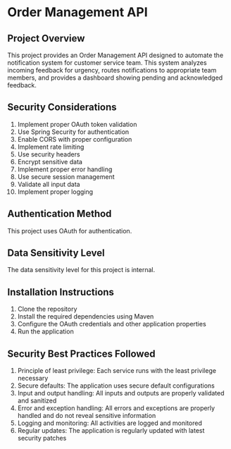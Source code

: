 # Order Management API

## Project Overview
This project provides an Order Management API designed to automate the notification system for customer service team. This system analyzes incoming feedback for urgency, routes notifications to appropriate team members, and provides a dashboard showing pending and acknowledged feedback.

## Security Considerations
1. Implement proper OAuth token validation
2. Use Spring Security for authentication
3. Enable CORS with proper configuration
4. Implement rate limiting
5. Use security headers
6. Encrypt sensitive data
7. Implement proper error handling
8. Use secure session management
9. Validate all input data
10. Implement proper logging

## Authentication Method
This project uses OAuth for authentication.

## Data Sensitivity Level
The data sensitivity level for this project is internal.

## Installation Instructions
1. Clone the repository
2. Install the required dependencies using Maven
3. Configure the OAuth credentials and other application properties
4. Run the application

## Security Best Practices Followed
1. Principle of least privilege: Each service runs with the least privilege necessary
2. Secure defaults: The application uses secure default configurations
3. Input and output handling: All inputs and outputs are properly validated and sanitized
4. Error and exception handling: All errors and exceptions are properly handled and do not reveal sensitive information
5. Logging and monitoring: All activities are logged and monitored
6. Regular updates: The application is regularly updated with latest security patches